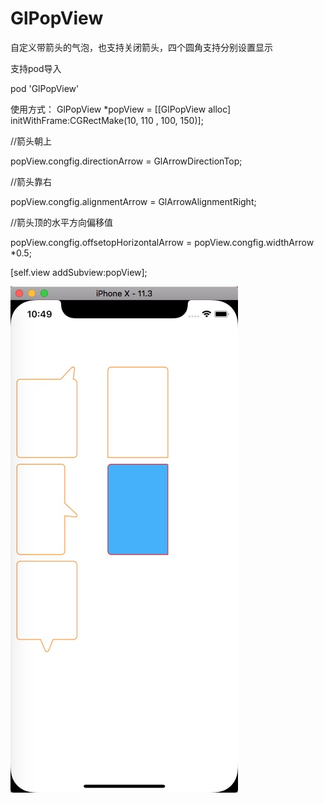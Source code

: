 # GlPopView

自定义带箭头的气泡，也支持关闭箭头，四个圆角支持分别设置显示

支持pod导入

pod 'GlPopView'


使用方式：
GlPopView *popView = [[GlPopView alloc] initWithFrame:CGRectMake(10, 110 , 100, 150)];

//箭头朝上

popView.congfig.directionArrow = GlArrowDirectionTop;

//箭头靠右

popView.congfig.alignmentArrow = GlArrowAlignmentRight;

//箭头顶的水平方向偏移值

popView.congfig.offsetopHorizontalArrow = popView.congfig.widthArrow *0.5;

[self.view addSubview:popView];


![image](https://github.com/gleeeli/GlPopView-Master/blob/master/%E6%95%88%E6%9E%9C%E5%9B%BE.png)
